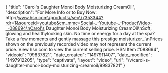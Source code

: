 {
    "title": "Carol's Daughter Monoi Body Moisturizing CreamOil",
    "description": "For More Info or to Buy Now: http:\/\/www.hsn.com\/products\/seo\/7353344?rdr=1&sourceid=youtube&cm_mmc=Social-_-Youtube-_-ProductVideo-_-088694\nCarol's Daughter Monoi Body Moisturizing CreamOil\nSoft, glowing and healthylooking skin. No time or energy for a day at the spa? Take a few moments and gently massage this prestige moisturizer...\nPrices shown on the previously recorded video may not represent the current price.  View hsn.com to view the current selling price. HSN Item #088694",
    "videoid": "99837821",
    "date_created": "1497911407",
    "date_modified": "1497912205",
    "type": "captivate",
    "layout": "video",
    "url": "\/v\/carol-s-daughter-monoi-body-moisturizing-creamoil\/99837821"
}